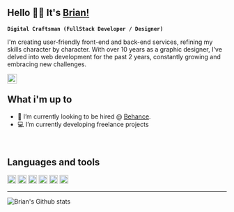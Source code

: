 ## Hello 👋🏽 It's [Brian!](https://brianzenhom.dev)
**`Digital Craftsman (FullStack Developer / Designer)`**
<br/>

I'm creating user-friendly front-end and back-end services, refining my skills character by character. With over 10 years as a graphic designer, I've delved into web development for the past 2 years, constantly growing and embracing new challenges.
<br/>

<a href="https://www.linkedin.com/in/brianzenhom/" target="_blank">
<img align="left" alt="Brian Zenhom LinkedIN" width="22px" src="https://icongr.am/fontawesome/linkedin.svg?size=128&color=70c8ff" />
</a>

<br>

## What i'm up to

- 💼 I’m currently looking to be hired @ [Behance](https://www.behance.net/brianzenhomdev).
- 💻 I’m currently developing freelance projects

<br />

## Languages and tools

<code><img height="20" src="https://cdn.jsdelivr.net/gh/devicons/devicon/icons/javascript/javascript-original.svg" /></code>
<code><img height="20" src="https://cdn.jsdelivr.net/gh/devicons/devicon/icons/typescript/typescript-original.svg" /></code>
<code><img height="20" src="https://cdn.jsdelivr.net/gh/devicons/devicon/icons/react/react-original.svg" /></code>
<code><img height="20" src="https://cdn.jsdelivr.net/gh/devicons/devicon/icons/nodejs/nodejs-original.svg" /></code>
<code><img height="20" src="https://cdn.jsdelivr.net/gh/devicons/devicon/icons/firebase/firebase-plain.svg" /></code>
<code><img height="20" src="https://cdn.jsdelivr.net/gh/devicons/devicon/icons/mysql/mysql-original.svg" /></code>          

---

![Brian's Github stats](https://github-readme-stats.vercel.app/api?username=BrianZenhom&show_icons=true&hide_border=true)

